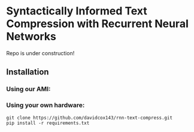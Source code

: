 # Syntactically Informed Text Compression with Recurrent Neural Networks

Repo is under construction!

## Installation

### Using our AMI:

### Using your own hardware:

```
git clone https://github.com/davidcox143/rnn-text-compress.git
pip install -r requirements.txt
```
